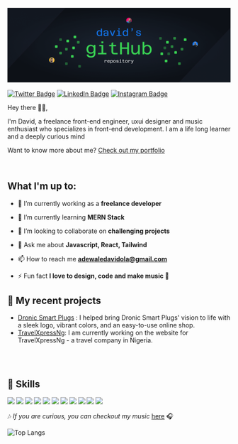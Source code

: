 [![David's GitHub Banner](./assets/header.png)](https://github.com/DavidAdewale?tab=repositories)

<!-- [![Visits Badge](https://badges.pufler.dev/visits/DavidAdewale/DavidAdewale)](https://davidwebworks.com) -->

[![Twitter Badge](https://img.shields.io/badge/Twitter-Profile-informational?style=flat&logo=twitter&logoColor=white&color=1CA2F1)](https://twitter.com/realmace_)
[![LinkedIn Badge](https://img.shields.io/badge/LinkedIn-Profile-informational?style=flat&logo=linkedin&logoColor=white&color=0D76A8)](https://www.linkedin.com/in/david-adewale-a64082209/)
[![Instagram Badge](https://img.shields.io/badge/Instagram-Profile-informational?style=flat&logo=instagram&logoColor=white&color=E4405F)](https://www.instagram.com/real.mace/)

<p align="left"> 
Hey there 🙋‍♂️,

I'm David, a freelance front-end engineer, uxui designer and music enthusiast who specializes in front-end development. I am a life long learner and a deeply curious mind

Want to know more about me? [Check out my portfolio](https://www.davidwebworks.com)

</p>
<br>

## What I'm up to:

- 🔭 I’m currently working as a **freelance developer**

- 🌱 I’m currently learning **MERN Stack**

- 👯 I’m looking to collaborate on **challenging projects**

- 💬 Ask me about **Javascript, React, Tailwind**

- 📫 How to reach me **adewaledavidola@gmail.com**

- ⚡ Fun fact **I love to design, code and make music 🎵**

## 📌 My recent projects

- [Dronic Smart Plugs](https://www.getdronic.com) : I helped bring Dronic Smart Plugs' vision to life with a sleek logo, vibrant colors, and an easy-to-use online shop.
  <br/>
- [TravelXpressNg](https://travelxpressng.netlify.app/): I am currently working on the website for TravelXpressNg - a travel company in Nigeria.

<br/>
<br/>

## 💼 Skills

![](https://img.shields.io/badge/Code-React-informational?style=flat&logo=react&logoColor=61DAFB&color=5DD3F3)
![](https://img.shields.io/badge/Code-JavaScript-informational?style=flat&logo=javascript&logoColor=F7DF1E&color=F7D800)
![](https://img.shields.io/badge/Style-CSS-informational?style=flat&logo=css3&logoColor=1572B6&color=3753E0)
![](https://img.shields.io/badge/Style-Tailwind-informational?style=flat&logo=tailwind-css&logoColor=38B2AC&color=3EBFF8)
![](https://img.shields.io/badge/Tools-Bootstrap-informational?style=flat&logo=bootstrap&logoColor=563D7C&color=563D7C)
![](https://img.shields.io/badge/Style-Sass-informational?style=flat&logo=sass&logoColor=CC6699&color=CE6B9C)
![](https://img.shields.io/badge/Tools-Figma-informational?style=flat&logo=figma&logoColor=F24E1E&color=A55EFF)
![](https://img.shields.io/badge/Tools-Photoshop-informational?style=flat&logo=adobe-photoshop&logoColor=31A8FF&color=37ABFF)
![](https://img.shields.io/badge/Tools-Illustrator-informational?style=flat&logo=adobe-illustrator&logoColor=FF9A00&color=FF9D08)
![](https://img.shields.io/badge/Tools-GitHub-informational?style=flat&logo=github&logoColor=181717&color=0BF067)
![](https://img.shields.io/badge/Tools-Netlify-informational?style=flat&logo=netlify&logoColor=00C7B7&color=3AB4BD)

🎶 <em>If you are curious, you can checkout my music </em>[here](https://audiomack.com/realmace) 🎧

![Top Langs](https://github-readme-stats.vercel.app/api/top-langs/?username=DavidAdewale&layout=compact&theme=dark&border_color=1F2636)

<!-- ![David's GitHub stats](https://github-readme-stats.vercel.app/api?username=DavidAdewale&show_icons=true&theme=radical) -->
